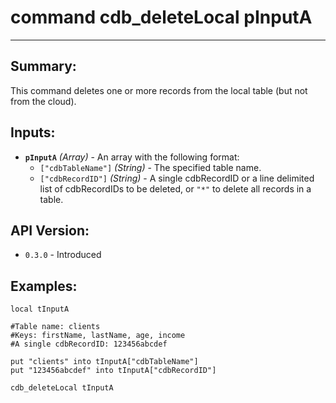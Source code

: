 # command cdb_deleteLocal pInputA
---
## Summary:
This command deletes one or more records from the local table (but not from the cloud).

## Inputs:
* **`pInputA`** *(Array)* - An array with the following format:
    * `["cdbTableName"]` *(String)* - The specified table name.
    * `["cdbRecordID"]` *(String)* - A single cdbRecordID or a line delimited list of cdbRecordIDs to be deleted, or `"*"` to delete all records in a table.

## API Version:
* `0.3.0` - Introduced

## Examples:
```
local tInputA

#Table name: clients
#Keys: firstName, lastName, age, income
#A single cdbRecordID: 123456abcdef

put "clients" into tInputA["cdbTableName"]
put "123456abcdef" into tInputA["cdbRecordID"]
     
cdb_deleteLocal tInputA
```